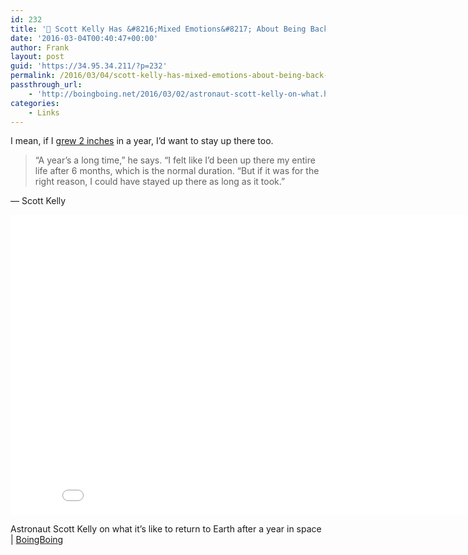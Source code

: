 ```yaml
---
id: 232
title: '🔗 Scott Kelly Has &#8216;Mixed Emotions&#8217; About Being Back On Earth | BoingBoing'
date: '2016-03-04T00:40:47+00:00'
author: Frank
layout: post
guid: 'https://34.95.34.211/?p=232'
permalink: /2016/03/04/scott-kelly-has-mixed-emotions-about-being-back-on-earth-boingboing/
passthrough_url:
    - 'http://boingboing.net/2016/03/02/astronaut-scott-kelly-on-what.html'
categories:
    - Links
---
```


I mean, if I [grew 2 inches](http://www.theverge.com/2016/3/3/11156320/scott-kelly-year-in-space-younger-taller-relativity-gravity) in a year, I’d want to stay up there too.


> “A year’s a long time,” he says. “I felt like I’d been up there my entire life after 6 months, which is the normal duration. “But if it was for the right reason, I could have stayed up there as long as it took.”

— Scott Kelly

<iframe allowfullscreen="" frameborder="0" height="480" scrolling="no" src="//www.youtube.com/embed/ExfwknvzcY8?feature=youtu.be&wmode=opaque&enablejsapi=1" width="854">  
</iframe>

Astronaut Scott Kelly on what it’s like to return to Earth after a year in space | [BoingBoing](http://boingboing.net/2016/03/02/astronaut-scott-kelly-on-what.html)